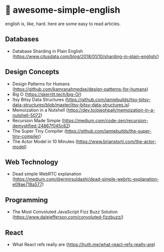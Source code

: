 # 📖 awesome-simple-english

english is, like, hard. here are some easy to read articles.

## Databases

* Database Sharding in Plain English (https://www.citusdata.com/blog/2018/01/10/sharding-in-plain-english/)

## Design Concepts

* Design Patterns for Humans (https://github.com/kamranahmedse/design-patterns-for-humans)
* Big O (https://skerritt.tech/big-O/)
* Itsy Bitsy Data Structures (https://github.com/jamiebuilds/itsy-bitsy-data-structures/blob/master/itsy-bitsy-data-structures.js)
* Memoization in a Nutshell (https://dev.to/pieohpah/memoization-in-a-nutshell-5072)
* Recursion Made Simple (https://medium.com/code-zen/recursion-demystified-24867f045c62)
* The Super Tiny Compiler (https://github.com/jamiebuilds/the-super-tiny-compiler)
* The Actor Model in 10 Minutes (https://www.brianstorti.com/the-actor-model)

## Web Technology

* Dead simple WebRTC explanation (https://medium.com/@ermirsuldashi/dead-simple-webrtc-explanation-e09ae718a577)

## Programming

* The Most Convoluted JavaScript Fizz Buzz Solution (https://www.dalejefferson.com/convoluted-fizzbuzz/)

## React

* What React refs really are (https://huth.me/what-react-refs-really-are)
